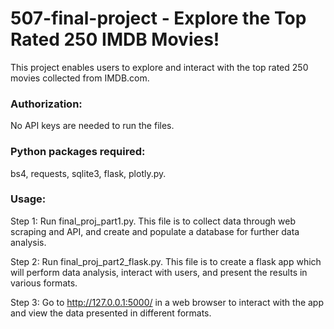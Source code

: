 # 507-final-project - Explore the Top Rated 250 IMDB Movies!

This project enables users to explore and interact with the top rated 250 movies collected from IMDB.com. 

### Authorization: 
No API keys are needed to run the files. 

### Python packages required: 
bs4, requests, sqlite3, flask, plotly.py.

### Usage:

Step 1: Run final_proj_part1.py. 
This file is to collect data through web scraping and API, and create and populate a database for further data analysis. 

Step 2: Run final_proj_part2_flask.py. 
This file is to create a flask app which will perform data analysis, interact with users, and present the results in various formats. 

Step 3: Go to http://127.0.0.1:5000/ in a web browser to interact with the app and view the data presented in different formats. 
